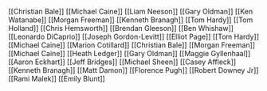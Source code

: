[[Christian Bale]]
[[Michael Caine]]
[[Liam Neeson]]
[[Gary Oldman]]
[[Ken Watanabe]]
[[Morgan Freeman]]
[[Kenneth Branagh]]
[[Tom Hardy]]
[[Tom Holland]]
[[Chris Hemsworth]]
[[Brendan Gleeson]]
[[Ben Whishaw]]
[[Leonardo DiCaprio]]
[[Joseph Gordon-Levitt]]
[[Elliot Page]]
[[Tom Hardy]]
[[Michael Caine]]
[[Marion Cotillard]]
[[Christian Bale]]
[[Morgan Freeman]]
[[Michael Caine]]
[[Heath Ledger]]
[[Gary Oldman]]
[[Maggie Gyllenhaal]]
[[Aaron Eckhart]]
[[Jeff Bridges]]
[[Michael Sheen]]
[[Casey Affleck]]
[[Kenneth Branagh]]
[[Matt Damon]]
[[Florence Pugh]]
[[Robert Downey Jr]]
[[Rami Malek]]
[[Emily Blunt]]

